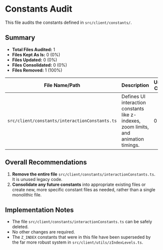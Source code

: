 # Constants Audit

This file audits the constants defined in `src/client/constants/`.

## Summary

- **Total Files Audited:** 1
- **Files Kept As Is:** 0 (0%)
- **Files Updated:** 0 (0%)
- **Files Consolidated:** 0 (0%)
- **Files Removed:** 1 (100%)

| File Name/Path | Description | Usage Count | Status | Recommendation |
|---|---|---|---|---|
| `src/client/constants/interactionConstants.ts` | Defines UI interaction constants like z-indexes, zoom limits, and animation timings. | 0 | Remove | This file is entirely unused and appears to be legacy code. All constants defined within are not referenced anywhere in the codebase. A more modern and comprehensive z-index management system exists at `src/client/utils/zIndexLevels.ts`. |

## Overall Recommendations

1. **Remove the entire file** `src/client/constants/interactionConstants.ts`. It is unused legacy code.
2. **Consolidate any future constants** into appropriate existing files or create new, more specific constant files as needed, rather than a single monolithic file.

## Implementation Notes

- The file `src/client/constants/interactionConstants.ts` can be safely deleted.
- No other changes are required.
- The `Z_INDEX` constants that were in this file have been superseded by the far more robust system in `src/client/utils/zIndexLevels.ts`.
